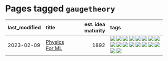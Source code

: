 # Pages tagged `gaugetheory`

|last_modified|title|est. idea maturity|tags
|:---|:---|---:|:---|
|2023-02-09|[Physics For ML](../physics_for_ml.md)|1892|[![](https://img.shields.io/badge/tag-brownianmotion-394ee4)](../tags/brownianmotion.md) [![](https://img.shields.io/badge/tag-curriculum-cc5ed7)](../tags/curriculum.md) [![](https://img.shields.io/badge/tag-curvature-dd597e)](../tags/curvature.md) [![](https://img.shields.io/badge/tag-education-e8ae48)](../tags/education.md) [![](https://img.shields.io/badge/tag-eigenvectors-b5ec2c)](../tags/eigenvectors.md) [![](https://img.shields.io/badge/tag-gaugetheory-f76896)](../tags/gaugetheory.md) [![](https://img.shields.io/badge/tag-grouptheory-0e5ec)](../tags/grouptheory.md) [![](https://img.shields.io/badge/tag-machinelearning-e9b626)](../tags/machinelearning.md) [![](https://img.shields.io/badge/tag-manifolds-36f98)](../tags/manifolds.md) [![](https://img.shields.io/badge/tag-ode-3a9a4f)](../tags/ode.md) [![](https://img.shields.io/badge/tag-optimization-12f6d5)](../tags/optimization.md) [![](https://img.shields.io/badge/tag-pde-d9f12f)](../tags/pde.md) [![](https://img.shields.io/badge/tag-physics-fe76cf)](../tags/physics.md) [![](https://img.shields.io/badge/tag-probabilityfields-8fb3d)](../tags/probabilityfields.md) [![](https://img.shields.io/badge/tag-quantummechanics-8a140)](../tags/quantummechanics.md) [![](https://img.shields.io/badge/tag-relativity-83cbca)](../tags/relativity.md) [![](https://img.shields.io/badge/tag-tensorcalculus-e33481)](../tags/tensorcalculus.md) [![](https://img.shields.io/badge/tag-textbook-b59164)](../tags/textbook.md)|